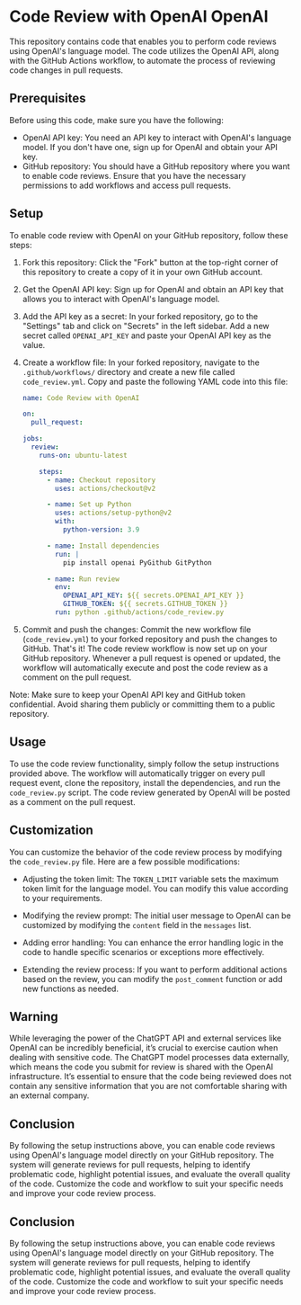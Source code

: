 # Code Review with OpenAI OpenAI 

This repository contains code that enables you to perform code reviews using OpenAI's language model. The code utilizes the OpenAI API, along with the GitHub Actions workflow, to automate the process of reviewing code changes in pull requests.

## Prerequisites

Before using this code, make sure you have the following:

- OpenAI API key: You need an API key to interact with OpenAI's language model. If you don't have one, sign up for OpenAI and obtain your API key.
- GitHub repository: You should have a GitHub repository where you want to enable code reviews. Ensure that you have the necessary permissions to add workflows and access pull requests.

## Setup

To enable code review with OpenAI on your GitHub repository, follow these steps:

1. Fork this repository: Click the "Fork" button at the top-right corner of this repository to create a copy of it in your own GitHub account.

2. Get the OpenAI API key: Sign up for OpenAI and obtain an API key that allows you to interact with OpenAI's language model.

3. Add the API key as a secret: In your forked repository, go to the "Settings" tab and click on "Secrets" in the left sidebar. Add a new secret called `OPENAI_API_KEY` and paste your OpenAI API key as the value.

4. Create a workflow file: In your forked repository, navigate to the `.github/workflows/` directory and create a new file called `code_review.yml`. Copy and paste the following YAML code into this file:

   ```yaml
   name: Code Review with OpenAI

   on:
     pull_request:

   jobs:
     review:
       runs-on: ubuntu-latest

       steps:
         - name: Checkout repository
           uses: actions/checkout@v2

         - name: Set up Python
           uses: actions/setup-python@v2
           with:
             python-version: 3.9

         - name: Install dependencies
           run: |
             pip install openai PyGithub GitPython

         - name: Run review
           env:
             OPENAI_API_KEY: ${{ secrets.OPENAI_API_KEY }}
             GITHUB_TOKEN: ${{ secrets.GITHUB_TOKEN }}
           run: python .github/actions/code_review.py
     ```

5. Commit and push the changes: Commit the new workflow file (`code_review.yml`) to your forked repository and push the changes to GitHub. That's it! The code review workflow is now set up on your GitHub repository. Whenever a pull request is opened or updated, the workflow will automatically execute and post the code review as a comment on the pull request.

Note: Make sure to keep your OpenAI API key and GitHub token confidential. Avoid sharing them publicly or committing them to a public repository.

## Usage

To use the code review functionality, simply follow the setup instructions provided above. The workflow will automatically trigger on every pull request event, clone the repository, install the dependencies, and run the `code_review.py` script. The code review generated by OpenAI will be posted as a comment on the pull request.

## Customization

You can customize the behavior of the code review process by modifying the `code_review.py` file. Here are a few possible modifications:

- Adjusting the token limit: The `TOKEN_LIMIT` variable sets the maximum token limit for the language model. You can modify this value according to your requirements.

- Modifying the review prompt: The initial user message to OpenAI can be customized by modifying the `content` field in the `messages` list.

- Adding error handling: You can enhance the error handling logic in the code to handle specific scenarios or exceptions more effectively.

- Extending the review process: If you want to perform additional actions based on the review, you can modify the `post_comment` function or add new functions as needed.

## Warning

While leveraging the power of the ChatGPT API and external services like OpenAI can be incredibly beneficial, it’s crucial to exercise caution when dealing with sensitive code. The ChatGPT model processes data externally, which means the code you submit for review is shared with the OpenAI infrastructure. It’s essential to ensure that the code being reviewed does not contain any sensitive information that you are not comfortable sharing with an external company.

## Conclusion

By following the setup instructions above, you can enable code reviews using OpenAI's language model directly on your GitHub repository. The system will generate reviews for pull requests, helping to identify problematic code, highlight potential issues, and evaluate the overall quality of the code. Customize the code and workflow to suit your specific needs and improve your code review process.

## Conclusion

By following the setup instructions above, you can enable code reviews using OpenAI's language model directly on your GitHub repository. The system will generate reviews for pull requests, helping to identify problematic code, highlight potential issues, and evaluate the overall quality of the code. Customize the code and workflow to suit your specific needs and improve your code review process.
